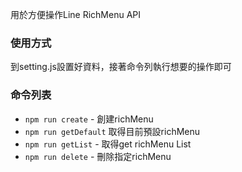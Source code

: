 
用於方便操作Line RichMenu API

### 使用方式
到setting.js設置好資料，接著命令列執行想要的操作即可

### 命令列表

-   `npm run create` - 創建richMenu
-   `npm run getDefault` 取得目前預設richMenu
-   `npm run getList` - 取得get richMenu List
-   `npm run delete` - 刪除指定richMenu
